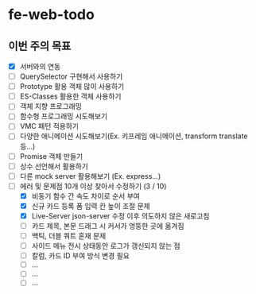 # fe-web-todo

## 이번 주의 목표

- [x] 서버와의 연동
- [ ] QuerySelector 구현해서 사용하기
- [ ] Prototype 활용 객체 많이 사용하기
- [ ] ES-Classes 활용한 객체 사용하기
- [ ] 객체 지향 프로그래밍
- [ ] 함수형 프로그래밍 시도해보기
- [ ] VMC 패턴 적용하기
- [ ] 다양한 애니메이션 시도해보기(Ex. 키프레임 애니메이션, transform translate 등...)
- [ ] Promise 객체 만들기
- [ ] 상수 선언해서 활용하기
- [ ] 다른 mock server 활용해보기 (Ex. express...)
- [ ] 에러 및 문제점 10개 이상 찾아서 수정하기 (3 / 10)
  - [x] 비동기 함수 간 속도 차이로 순서 부여
  - [x] 신규 카드 등록 폼 입력 칸 높이 조절 문제
  - [x] Live-Server json-server 수정 이후 의도하지 않은 새로고침
  - [ ] 카드 제목, 본문 드래그 시 커서가 엉뚱한 곳에 옮겨짐
  - [ ] 백틱, 더블 쿼트 혼재 문제
  - [ ] 사이드 메뉴 전시 상태동안 로그가 갱신되지 않는 점
  - [ ] 칼럼, 카드 ID 부여 방식 변경 필요
  - [ ] ...
  - [ ] ...
  - [ ] ...
